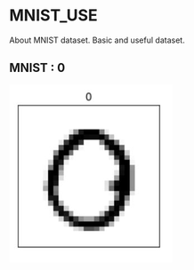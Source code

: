 # MNIST_USE
About MNIST dataset.
Basic and useful dataset.

## MNIST : 0
![zero](image/sample_zero.JPG)